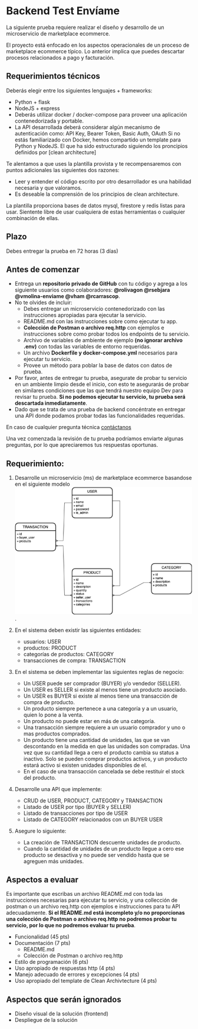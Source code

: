 # Backend Test Envíame

La siguiente prueba requiere realizar el diseño y desarrollo de un microservicio de marketplace ecommerce.

El proyecto está enfocado en los aspectos operacionales de un proceso de marketplace ecommerce típico. Lo anterior implica que puedes descartar procesos relacionados a pago y facturación.

## Requerimientos técnicos
Deberás elegir entre los siguientes lenguajes +  frameworks:
- Python + flask
- NodeJS + express
- Deberás utilizar docker / docker-compose para proveer una aplicación contenedorizada y portable.
- La API desarrollada deberá considerar algún mecanismo de autenticación como: API Key, Bearer Token, Basic Auth, OAuth
Si no estás familiarizado con Docker, hemos compartido un template para Python y NodeJS. El que ha sido estructurado siguiendo los proncipios definidos por [clean architecture]

Te alentamos a que uses la plantilla provista y te recompensaremos con puntos adicionales las siguientes dos razones: 
- Leer y entender el código escrito por otro desarrollador es una habilidad necesaria y que valoramos.
- Es deseable la comprensión de los principios de clean architecture.

La plantilla proporciona bases de datos mysql, firestore y redis listas para usar. Sientente libre de usar cualquiera de estas herramientas o cualquier combinación de ellas.

## Plazo
Debes entregar la prueba en 72 horas (3 días)

## Antes de comenzar

- Entrega un **repositorio privado de GitHub** con tu código y agrega a los siguiente usuarios como colaboradores: **@rolivagon @rsebjara @vmolina-enviame @vham @rcarrascop**.
- No te olvides de incluir:
    - Debes entregar un microservicio contenedorizado con las instrucciones apropiadas para ejecutar la servicio.
    - README.md con las instrucciones sobre como ejecutar tu app.
    - **Colección de Postman o archivo req.http** con ejemplos e instrucciones sobre como probar todos los endpoints de tu servicio.
    - Archivo de variables de ambiente de ejemplo **(no ignorar archivo .env)** con todas las variables de entorno requeridas.
    - Un archivo **Dockerfile y docker-compose.yml** necesarios para ejecutar tu servicio.
    - Provee un método para poblar la base de datos con datos de prueba.
- Por favor, antes de entregar tu prueba, asegurate de probar tu servicio en un ambiente limpio desde el inicio, con esto te asegurarás de probar en similares condiciones que las que tendrá nuestro equipo Dev para revisar tu prueba. **Si no podemos ejecutar tu servicio, tu prueba será descartada inmediatamente**.
- Dado que se trata de una prueba de backend concéntrate en entregar una API donde podamos probar todas las funcionalidades requeridas.

En caso de cualquier pregunta técnica [contáctanos](mailto:tech-test@enviame.io)

Una vez comenzada la revisión de tu prueba podríamos enviarte algunas preguntas, por lo que apreciaremos tus respuestas oportunas.

## Requerimiento:
1. Desarrolle un microservicio (ms) de marketplace ecommerce basandose en el siguiente modelo ![image](backend%20test%20model.drawio.png).
2. En el sistema deben existir las siguientes entidades:
    - usuarios: USER
    - productos: PRODUCT
    - categorías de productos: CATEGORY
    - transacciones de compra: TRANSACTION
3. En el sistema se deben implementar las siguientes reglas de negocio:    
    - Un USER puede ser comprador (BUYER) y/o vendedor (SELLER).
    - Un USER es SELLER si existe al menos tiene un producto asociado.
    - Un USER es BUYER si existe al menos tiene una transacción de compra de producto.
    - Un producto siempre pertenece a una categoría y a un usuario, quien lo pone a la venta.
    - Un producto no puede estar en más de una categoría.
    - Una transacción siempre requiere a un usuario comprador y uno o mas productos comprados.
    - Un producto tiene una cantidad de unidades, las que se van descontando en la medida en que las unidades son compradas. Una vez que su cantidad llega a cero el producto cambia su status a inactivo. Solo se pueden comprar productos activos, y un producto estará activo si existen unidades disponibles de el.
    - En el caso de una transacción cancelada se debe restituir el stock del producto. 

4. Desarrolle una API que implemente:
    - CRUD de USER, PRODUCT, CATEGORY y TRANSACTION
    - Listado de USER por tipo (BUYER y SELLER)
    - Listado de transacciones por tipo de USER
    - Listado de CATEGORY relacionados con un BUYER USER

5. Asegure lo siguiente:
    - La creación de TRANSACTION descuente unidades de producto.
    - Cuando la cantidad de unidades de un producto llegue a cero ese producto se desactiva y no puede ser vendido hasta que se agreguen más unidades.


## Aspectos a evaluar

Es importante que escribas un archivo README.md con toda las instrucciones necesarias para ejecutar tu servicio, y una collección de postman o un archivo req.http con ejemplos e instrucciones para tu API adecuadamente. 
**Si el README.md está incompleto y/o no proporcionas una colección de Postman o archivo req.http no podremos probar tu servicio, por lo que no podremos evaluar tu prueba**.

- Funcionalidad (45 pts)
- Documentación (7 pts)
    - README.md 
    - Colección de Postman o archivo req.http
- Estilo de programación (6 pts)
- Uso apropiado de respuestas http (4 pts)
- Manejo adecuado de errores y excepciones (4 pts)
- Uso apropiado del template de Clean Archivtecture (4 pts)

## Aspectos que serán ignorados

- Diseño visual de la solución (frontend)
- Despliegue de la solución

